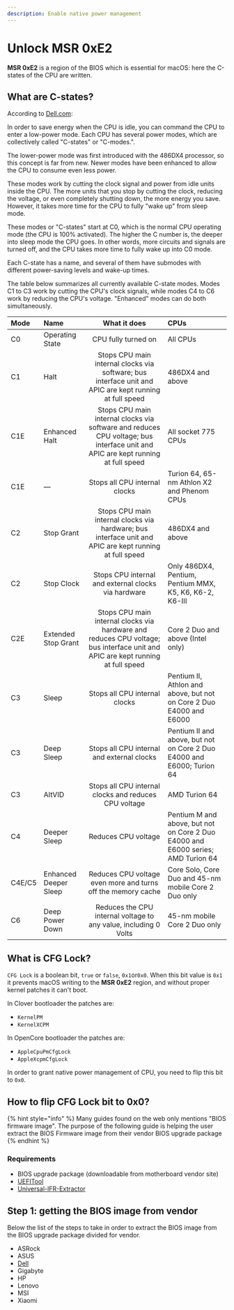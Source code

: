 ```yaml
---
description: Enable native power management
---
```


# Unlock MSR 0xE2

**MSR 0xE2** is a region of the BIOS which is essential for macOS: here the C-states of the CPU are written.

## What are C-states?

According to [Dell.com](https://www.dell.com/support/article/it-it/qna41893/what-is-the-c-state?lang=en):

In order to save energy when the CPU is idle, you can command the CPU to enter a low-power mode. Each CPU has several power modes, which are collectively called "C-states" or "C-modes.".

The lower-power mode was first introduced with the 486DX4 processor, so this concept is far from new. Newer modes have been enhanced to allow the CPU to consume even less power.

These modes work by cutting the clock signal and power from idle units inside the CPU. The more units that you stop by cutting the clock, reducing the voltage, or even completely shutting down, the more energy you save. However, it takes more time for the CPU to fully "wake up" from sleep mode.

These modes or "C-states" start at C0, which is the normal CPU operating mode \(the CPU is 100% activated\). The higher the C number is, the deeper into sleep mode the CPU goes. In other words, more circuits and signals are turned off, and the CPU takes more time to fully wake up into C0 mode.

Each C-state has a name, and several of them have submodes with different power-saving levels and wake-up times.

The table below summarizes all currently available C-state modes. Modes C1 to C3 work by cutting the CPU's clock signals, while modes C4 to C6 work by reducing the CPU's voltage. "Enhanced" modes can do both simultaneously.

| Mode | Name | What it does | CPUs |
| :--- | :--- | :---: | :--- |
| C0 | Operating State | CPU fully turned on | All CPUs |
| C1 | Halt | Stops CPU main internal clocks via software; bus interface unit and APIC are kept running at full speed | 486DX4 and above |
| C1E | Enhanced Halt | Stops CPU main internal clocks via software and reduces CPU voltage; bus interface unit and APIC are kept running at full speed | All socket 775 CPUs |
| C1E | — | Stops all CPU internal clocks | Turion 64, 65-nm Athlon X2 and Phenom CPUs |
| C2 | Stop Grant | Stops CPU main internal clocks via hardware; bus interface unit and APIC are kept running at full speed | 486DX4 and above |
| C2 | Stop Clock | Stops CPU internal and external clocks via hardware | Only 486DX4, Pentium, Pentium MMX, K5, K6, K6-2, K6-III |
| C2E | Extended Stop Grant | Stops CPU main internal clocks via hardware and reduces CPU voltage; bus interface unit and APIC are kept running at full speed | Core 2 Duo and above \(Intel only\) |
| C3 | Sleep | Stops all CPU internal clocks | Pentium II, Athlon and above, but not on Core 2 Duo E4000 and E6000 |
| C3 | Deep Sleep | Stops all CPU internal and external clocks | Pentium II and above, but not on Core 2 Duo E4000 and E6000; Turion 64 |
| C3 | AltVID | Stops all CPU internal clocks and reduces CPU voltage | AMD Turion 64 |
| C4 | Deeper Sleep | Reduces CPU voltage | Pentium M and above, but not on Core 2 Duo E4000 and E6000 series; AMD Turion 64 |
| C4E/C5 | Enhanced Deeper Sleep | Reduces CPU voltage even more and turns off the memory cache | Core Solo, Core Duo and 45-nm mobile Core 2 Duo only |
| C6 | Deep Power Down | Reduces the CPU internal voltage to any value, including 0 Volts | 45-nm mobile Core 2 Duo only |

## What is CFG Lock?

`CFG Lock` is a boolean bit, `true` or `false`, `0x1`or`0x0`. When this bit value is `0x1` it prevents macOS writing to the **MSR 0xE2** region, and without proper kernel patches it can't boot.

In Clover bootloader the patches are:

* `KernelPM`
* `KernelXCPM`

In OpenCore bootloader the patches are: 

* `AppleCpuPmCfgLock`
* `AppleXcpmCfgLock`

In order to grant native power management of CPU, you need to flip this bit to `0x0`.

## How to flip CFG Lock bit to 0x0?

{% hint style="info" %}
Many guides found on the web only mentions "BIOS firmware image". The purpose of the following guide is helping the user extract the BIOS Firmware image from their vendor BIOS upgrade package
{% endhint %}

### Requirements

* BIOS upgrade package \(downloadable from motherboard vendor site\)
* [UEFITool](https://github.com/LongSoft/UEFITool/releases)
* [Universal-IFR-Extractor](https://github.com/LongSoft/Universal-IFR-Extractor/releases)

## Step 1: getting the BIOS image from vendor

Below the list of the steps to take in order to extract the BIOS image from the BIOS upgrade package divided for vendor.

* ASRock
* ASUS
* [Dell](https://github.com/dreamwhite/bios-extraction-guide/blob/master/Dell/README.md)
* Gigabyte
* HP
* Lenovo
* MSI
* Xiaomi







### 

